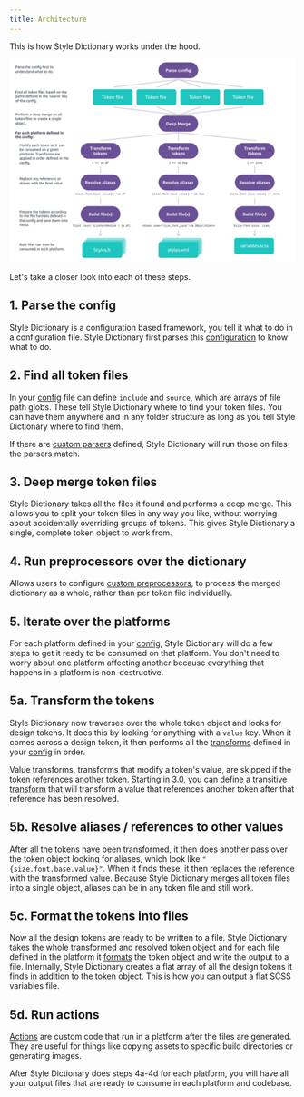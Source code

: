```yaml
---
title: Architecture
---
```


This is how Style Dictionary works under the hood.

![build structure](../../../assets/build-diagram.png)

Let's take a closer look into each of these steps.

## 1. Parse the config

Style Dictionary is a configuration based framework, you tell it what to do in a configuration file. Style Dictionary first parses this [configuration](/reference/config) to know what to do.

## 2. Find all token files

In your [config](/reference/config) file can define `include` and `source`, which are arrays of file path globs. These tell Style Dictionary where to find your token files. You can have them anywhere and in any folder structure as long as you tell Style Dictionary where to find them.

If there are [custom parsers](/reference/hooks/parsers) defined, Style Dictionary will run those on files the parsers match.

## 3. Deep merge token files

Style Dictionary takes all the files it found and performs a deep merge. This allows you to split your token files in any way you like, without worrying about accidentally overriding groups of tokens. This gives Style Dictionary a single, complete token object to work from.

## 4. Run preprocessors over the dictionary

Allows users to configure [custom preprocessors](/reference/hooks/preprocessors), to process the merged dictionary as a whole, rather than per token file individually.

## 5. Iterate over the platforms

For each platform defined in your [config](/reference/config), Style Dictionary will do a few steps to get it ready to be consumed on that platform. You don't need to worry about one platform affecting another because everything that happens in a platform is non-destructive.

## 5a. Transform the tokens

Style Dictionary now traverses over the whole token object and looks for design tokens. It does this by looking for anything with a `value` key. When it comes across a design token, it then performs all the [transforms](/reference/hooks/transforms) defined in your [config](/reference/config) in order.

Value transforms, transforms that modify a token's value, are skipped if the token references another token. Starting in 3.0, you can define a [transitive transform](/reference/hooks/transforms#transitive-transforms) that will transform a value that references another token after that reference has been resolved.

## 5b. Resolve aliases / references to other values

After all the tokens have been transformed, it then does another pass over the token object looking for aliases, which look like `"{size.font.base.value}"`. When it finds these, it then replaces the reference with the transformed value. Because Style Dictionary merges all token files into a single object, aliases can be in any token file and still work.

## 5c. Format the tokens into files

Now all the design tokens are ready to be written to a file. Style Dictionary takes the whole transformed and resolved token object and for each file defined in the platform it [formats](/reference/hooks/formats) the token object and write the output to a file. Internally, Style Dictionary creates a flat array of all the design tokens it finds in addition to the token object. This is how you can output a flat SCSS variables file.

## 5d. Run actions

[Actions](/reference/hooks/actions) are custom code that run in a platform after the files are generated. They are useful for things like copying assets to specific build directories or generating images.

After Style Dictionary does steps 4a-4d for each platform, you will have all your output files that are ready to consume in each platform and codebase.
